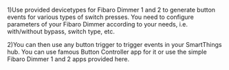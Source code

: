 1)Use provided devicetypes for Fibaro Dimmer 1 and 2 to generate button events for various types of switch presses. 
You need to configure parameters of your Fibaro Dimmer according to your needs, i.e. with/without bypass, switch type, etc.
 
2)You can then use any button trigger to trigger events in your SmartThings hub. You can use famous Button Controller
 app for it or use the simple Fibaro Dimmer 1 and 2 apps provided here.
